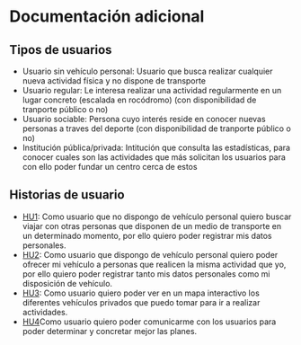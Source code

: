 # Documentación adicional

## Tipos de usuarios

- Usuario sin vehículo personal: Usuario que busca realizar cualquier nueva actividad física y no dispone de transporte
- Usuario regular: Le interesa realizar una actividad regularmente en un lugar concreto (escalada en rocódromo) (con disponibilidad de tranporte público o no)
- Usuario sociable: Persona cuyo interés reside en conocer nuevas personas a traves del deporte (con disponibilidad de tranporte público o no)
- Institución pública/privada: Intitución que consulta las estadísticas, para conocer cuales son las actividades que más solicitan los usuarios para con ello poder fundar un centro cerca de estos


## Historias de usuario

- [HU1](https://github.com/argelion14/proyecto-IV/issues/5): Como usuario que no dispongo de vehículo personal quiero buscar viajar con otras personas que disponen de un medio de transporte en un determinado momento, por ello quiero poder registrar mis datos personales.
- [HU2](https://github.com/argelion14/proyecto-IV/issues/6): Como usuario que dispongo de vehículo personal quiero poder ofrecer mi vehículo a personas que realicen la misma actividad que yo, por ello quiero poder registrar tanto mis datos personales como mi disposición de vehículo.
- [HU3](https://github.com/argelion14/proyecto-IV/issues/7): Como usuario quiero poder ver en un mapa interactivo los diferentes vehículos privados que puedo tomar para ir a realizar actividades.
- [HU4](https://github.com/argelion14/proyecto-IV/issues/8)Como usuario quiero poder comunicarme con los usuarios para poder determinar y concretar mejor las planes.

